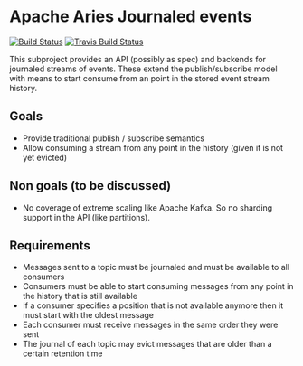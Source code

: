 # Apache Aries Journaled events

[![Build Status](https://builds.apache.org/buildStatus/icon?job=Aries-journaled-events)](https://builds.apache.org/job/Aries-journaled-events/)
[![Travis Build Status](https://travis-ci.org/apache/aries-journaled-events.svg?branch=master)](https://travis-ci.org/apache/aries-journaled-events)

This subproject provides an API (possibly as spec) and backends for journaled streams of events. These extend the publish/subscribe model with means to start consume from an point in the stored event stream history.

## Goals

* Provide traditional publish / subscribe semantics
* Allow consuming a stream from any point in the history (given it is not yet evicted)

## Non goals (to be discussed)

* No coverage of extreme scaling like Apache Kafka. So no sharding support in the API (like partitions).

## Requirements

* Messages sent to a topic must be journaled and must be available to all consumers
* Consumers must be able to start consuming messages from any point in the history that is still available
* If a consumer specifies a position that is not available anymore then it must start with the oldest message
* Each consumer must receive messages in the same order they were sent
* The journal of each topic may evict messages that are older than a certain retention time

